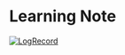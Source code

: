 # Learning Note 

[![LogRecord](https://github-readme-activity-graph.vercel.app/graph?username=ahsanu123&theme=github-compact)](https://github.com/ahsanu123/learnNote/)
